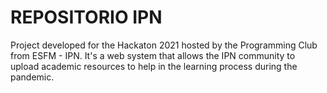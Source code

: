 # REPOSITORIO IPN
 Project developed for the Hackaton 2021 hosted by the Programming Club from ESFM - IPN. It's a web system that allows the IPN community to upload academic resources to help in the learning process during the pandemic.

